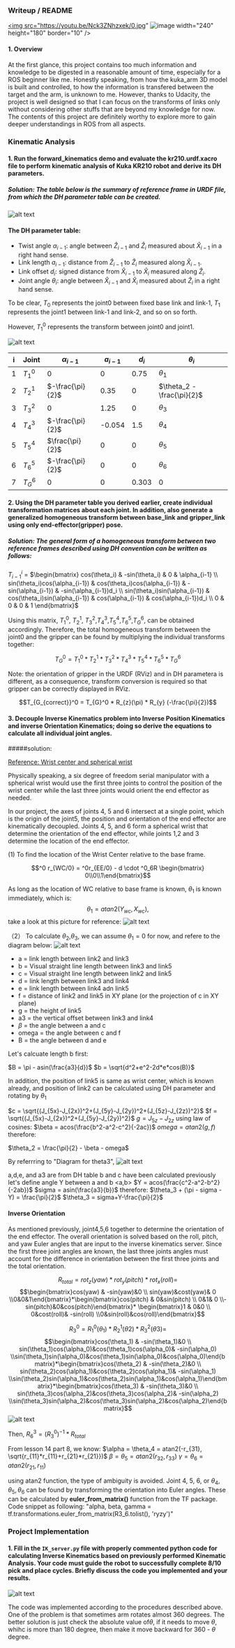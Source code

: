 ### Writeup / README
[start]: ./misc_images/xarco_units.png

<a href="https://youtu.be/Nck3ZNhzxek" target="_blank"><img src="https://youtu.be/Nck3ZNhzxek/0.jpg" 
![image][start] width="240" height="180" border="10" /></a>


#### 1. Overview

At the first glance, this project contains too much information and knowledge to be digested in a reasonable amount of time, especially for a ROS beginner like me. Honestly speaking, from how the kuka_arm 3D model is built and controlled, to how the information is transfered between the target and the arm, is unknown to me. However, thanks to Udacity, the project is well designed so that I can focus on the transforms of links only without considering other stuffs that are beyond my knowledge for now. The contents of this project are definitely worthy to explore more to gain deeper understandings in ROS from all aspects.

[//]: # (Image References)

[image1]: ./misc_images/xarco_units.png
[image2]: ./misc_images/reference_frame.png
[theta1]: ./misc_images/theta1.png
[theta23]: ./misc_images/theta2.jpg
[result]: ./misc_images/result.png
[theta2]: ./misc_images/theta2.png
[theta3]: ./misc_images/theta3.png

### Kinematic Analysis
#### 1. Run the forward_kinematics demo and evaluate the kr210.urdf.xacro file to perform kinematic analysis of Kuka KR210 robot and derive its DH parameters.

##### Solution: The table below is the summary of reference frame in URDF file, from which the DH parameter table can be created. 
![alt text][image1]

#### The DH parameter table:

* Twist angle $\alpha_{i-1}$: angle between $\hat{Z}_{i-1}$ and $\hat{Z}_{i}$ measured about $\hat{X}_{i-1}$ in a right hand sense. 
* Link length $a_{i-1}$: distance from $\hat{Z}_{i-1}$ to $\hat{Z}_{i}$ measured along $\hat{X}_{i-1}$.
* Link offset $d_{i}$: signed distance from $\hat{X}_{i-1}$ to $\hat{X}_{i}$ measured along $\hat{Z}_{i}$.
* Joint angle $\theta_i$: angle between $\hat{X}_{i-1}$ and $\hat{X}_{i}$ measured about $\hat{Z}_{i}$ in a right hand sense. 

To be clear, $T_0$ represents the joint0 between fixed base link and link-1, $T_1$ represents the joint1 between link-1 and link-2, and so on so forth. 

However, $T_1^0$ represents the transform between joint0 and joint1.  

![alt text][image2]

i | Joint | $\alpha_{i-1}$ | $a_{i-1}$ | $d_{i}$ | $\theta_i$
--- | --- | --- | --- | --- | ---
1 |$T_1^0$ | 0   | 0  | 0.75 | $\theta_1$
2 |$T_2^1$ |$-\frac{\pi}{2}$ | 0.35| 0 | $\theta_2 - \frac{\pi}{2}$
3 |$T_3^2$ | 0 | 1.25 | 0 | $\theta_3$
4 |$T_4^3$ |  $-\frac{\pi}{2}$ | -0.054 | 1.5 | $\theta_4$
5 |$T_5^4$ | $\frac{\pi}{2}$ | 0 | 0 | $\theta_5$
6 |$T_6^5$ | $-\frac{\pi}{2}$ | 0 | 0 | $\theta_6$
7 |$T_G^6$ | 0 | 0 | 0.303 | 0

#### 2. Using the DH parameter table you derived earlier, create individual transformation matrices about each joint. In addition, also generate a generalized homogeneous transform between base_link and gripper_link using only end-effector(gripper) pose.

##### Solution: The general form of a homogeneous transform between two reference frames described using DH convention can be written as follows: 

$T_{i-1}^i$ = $\begin{bmatrix}
    cos(\theta_i) & -sin(\theta_i) & 0 &  \alpha_{i-1} \\
    sin(\theta_i)cos(\alpha_{i-1}) & cos(\theta_i)cos(\alpha_{i-1}) & -sin(\alpha_{i-1}) &  -sin(\alpha_{i-1})d_i \\
    sin(\theta_i)sin(\alpha_{i-1}) & cos(\theta_i)sin(\alpha_{i-1}) & cos(\alpha_{i-1}) &  cos(\alpha_{i-1})d_i \\
    0 & 0 & 0 & 1
\end{bmatrix}$

Using this matrix, $T_1^0$, $T_2^1$, $T_3^2$,$T_4^3$,$T_5^4$,$T_6^5$,$T_G^6$, can be obtained accordingly. Therefore, the total homogeneous transform between the joint0 and the gripper can be found by multiplying the individual transforms together: 

$$T_G^0 = T_1^0 * T_2^1 * T_3^2 * T_4^3 * T_5^4 * T_6^5 * T_G^6$$

Note: the orientation of gripper in the URDF (RViz) and in DH parametera is different, as a consequence, transform conversion is required so that gripper can be correctly displayed in RViz. 

$$T_{G_{correct}}^0 = T_{G}^0 * R_{z}(\pi) * R_{y} (-\frac{\pi}{2})$$

#### 3. Decouple Inverse Kinematics problem into Inverse Position Kinematics and inverse Orientation Kinematics; doing so derive the equations to calculate all individual joint angles.

#####solution: 

[Reference: Wrist center and spherical wrist](https://classroom.udacity.com/nanodegrees/nd209/parts/c199593e-1e9a-4830-8e29-2c86f70f489e/modules/8855de3f-2897-46c3-a805-628b5ecf045b/lessons/87c52cd9-09ba-4414-bc30-24ae18277d24/concepts/3bc41e14-e43d-4105-887c-8268a7402750)

Physically speaking, a six degree of freedom serial manipulator with a spherical wrist would use the first three joints to control the position of the wrist center while the last three joints would orient the end effector as needed.

In our project, the axes of joints 4, 5 and 6 intersect at a single point, which is the origin of the joint5, the position and orientation of the end effector are kinematically decoupled. Joints 4, 5, and 6 form a spherical wrist that determine the orientation of the end effector, while joints 1,2 and 3 determine the location of the end effector. 

(1) To find the location of the Wrist Center relative to the base frame. 

$$^0 r_{WC/0} = ^0r_{EE/0} - d \cdot ^0_6R \begin{bmatrix} 0\\0\\1\end{bmatrix}$$

As long as the location of WC relative to base frame is known, $\theta_1$ is known immediately, which is:
$$\theta_1 = atan2(Y_{wc}, X_{wc}),$$
take a look at this picture for reference:
![alt text][theta1] 



（2） To calculate $\theta_2$,$\theta_3$, we can assume $\theta_1 = 0$ for now, and refere to the diagram below: ![alt text][theta2]

* a = link length between link2 and link3
* b = Visual straight line length between link3 and link5
* c = Visual straight line length between link2 and link5
* d = link length between link3 and link4
* e = link length between link4 adn link5
* f = distance of link2 and link5 in XY plane (or the projection of c in XY plane)
* g = the height of link5
* a3 = the vertical offset between link3 and link4
* $\beta$ = the angle between a and c
* omega = the angle between c and f
* B = the angle between d and e

Let's calcuate length b first: 

$B = \pi -  asin(\frac{a3}{d})$
$b = \sqrt{d^2+e^2-2d*e*cos(B)}$

In addition, the position of link5 is same as wrist center, which is known already, and position of link2 can be calculated using DH parameter and rotating by $\theta_1$

$c = \sqrt{(J_{5x}-J_{2x})^2+(J_{5y}-J_{2y})^2+(J_{5z}-J_{2z})^2}$
$f = \sqrt{(J_{5x}-J_{2x})^2+(J_{5y}-J_{2y})^2}$
$g = J_{5z}-J_{2z}$
using law of cosines: 
$\beta = acos(\frac{b^2-a^2-c^2}{-2ac})$
$omega = atan2(g,f)$
therefore: 

$\theta_2 = \frac{\pi}{2} - \beta - omega$

By referrring to "Diagram for theta3", 
![alt text][theta3]

a,d,e, and a3 are from DH table
b and c have been calculated previously
let's define angle Y between a and b <a,b>
$Y = acos(\frac{c^2-a^2-b^2}{-2ab})$
$sigma = asin(\frac{a3}{b})$
therefore: 
$\theta_3 + (\pi - sigma - Y) = \frac{\pi}{2}$
$\theta_3 = sigma+Y-\frac{\pi}{2}$



#### Inverse Orientation

As mentioned previously, joint4,5,6 together to determine the orientation of the end effector. The overall orientation is solved based on the roll, pitch, and yaw Euler angles that are input to the inverse kinematics server. Since the first three joint angles are known, the last three joints angles must account for the difference in orientation between the first three joints and the total orientation. 

$$R_{total} = rot_z(yaw)*rot_y(pitch)*rot_x(roll) =$$ $$\begin{bmatrix}cos(yaw) & -sin(yaw)&0 \\ sin(yaw)&cost(yaw)& 0 \\0&0&1\end{bmatrix}*\begin{bmatrix}cos(pitch) & 0&sin(pitch) \\ 0&1& 0 \\-sin(pitch)&0&cos(pitch)\end{bmatrix}* \begin{bmatrix}1 & 0&0 \\ 0&cost(roll)& -sin(roll) \\0&sin(roll)&cos(roll)\end{bmatrix}$$

$$R_{3}^0 = R_1^0(\theta_1)*R_2^1(\theta2)*R_3^2(\theta3) =$$ $$\begin{bmatrix}cos(\theta_1) & -sin(\theta_1)&0 \\ sin(\theta_1)cos(\alpha_0)&cos(\theta_1)cos(\alpha_0)& -sin(\alpha_0) \\sin(\theta_1)sin(\alpha_0)&cos(\theta_1)sin(\alpha_0)&cos(\alpha_0)\end{bmatrix}*\begin{bmatrix}cos(\theta_2) & -sin(\theta_2)&0 \\ sin(\theta_2)cos(\alpha_1)&cos(\theta_2)cos(\alpha_1)& -sin(\alpha_1) \\sin(\theta_2)sin(\alpha_1)&cos(\theta_2)sin(\alpha_1)&cos(\alpha_1)\end{bmatrix}*\begin{bmatrix}cos(\theta_3) & -sin(\theta_3)&0 \\ sin(\theta_3)cos(\alpha_2)&cos(\theta_3)cos(\alpha_2)& -sin(\alpha_2) \\sin(\theta_3)sin(\alpha_2)&cos(\theta_3)sin(\alpha_2)&cos(\alpha_2)\end{bmatrix}$$
![alt text][image2]

Then, $R_6^3 = (R_3^0)^{-1} * R_{total}$

From lesson 14 part 8, we know:
$\alpha = \theta_4 = atan2(-r_{31}, \sqrt{r_{11}*r_{11}+r_{21}*r_{21}})$
$\beta = \theta_5 = atan2(r_{32}, r_{33})$
$\gamma = \theta_6 = atan2(r_{21}, r_{11})$

using atan2 function, the type of ambiguity is avoided. 
Joint 4, 5, 6, or $\theta_4, \theta_5, \theta_6$ can be found by transforming the orientation into Euler angles. These can be calculated by **euler_from_matrix()** function from the TF package. Code snippet as following: 
"alpha, beta, gamma = tf.transformations.euler_from_matrix(R3_6.tolist(), 'ryzy')"




### Project Implementation

#### 1. Fill in the `IK_server.py` file with properly commented python code for calculating Inverse Kinematics based on previously performed Kinematic Analysis. Your code must guide the robot to successfully complete 8/10 pick and place cycles. Briefly discuss the code you implemented and your results. 
![alt text][result] 

The code was implemented according to the procedures described above. One of the problem is that sometimes arm rotates almost 360 degrees. The better solution is just check the absolute value of$\theta$, if it needs to move $\theta$, whihc is more than 180 degree, then make it move backward for 360 - $\theta$ degree.  








